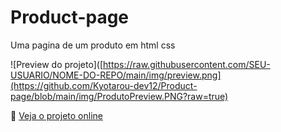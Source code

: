 # Product-page
Uma pagina de um produto em html css

![Preview do projeto]([https://raw.githubusercontent.com/SEU-USUARIO/NOME-DO-REPO/main/img/preview.png](https://github.com/Kyotarou-dev12/Product-page/blob/main/img/ProdutoPreview.PNG?raw=true)

🔗 [Veja o projeto online](https://link-vercel.com)
